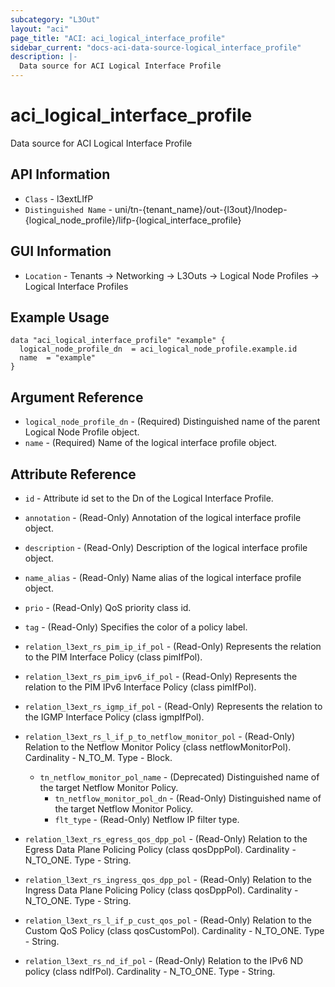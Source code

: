 ```yaml
---
subcategory: "L3Out"
layout: "aci"
page_title: "ACI: aci_logical_interface_profile"
sidebar_current: "docs-aci-data-source-logical_interface_profile"
description: |-
  Data source for ACI Logical Interface Profile
---
```


# aci_logical_interface_profile

Data source for ACI Logical Interface Profile

## API Information

- `Class` - l3extLIfP
- `Distinguished Name` - uni/tn-{tenant_name}/out-{l3out}/lnodep-{logical_node_profile}/lifp-{logical_interface_profile}

## GUI Information

- `Location` - Tenants -> Networking -> L3Outs -> Logical Node Profiles -> Logical Interface Profiles

## Example Usage

```hcl
data "aci_logical_interface_profile" "example" {
  logical_node_profile_dn  = aci_logical_node_profile.example.id
  name  = "example"
}
```

## Argument Reference

- `logical_node_profile_dn` - (Required) Distinguished name of the parent Logical Node Profile object.
- `name` - (Required) Name of the logical interface profile object.

## Attribute Reference

- `id` - Attribute id set to the Dn of the Logical Interface Profile.
- `annotation` - (Read-Only) Annotation of the logical interface profile object.
- `description` - (Read-Only) Description of the logical interface profile object.
- `name_alias` - (Read-Only) Name alias of the logical interface profile object.
- `prio` - (Read-Only) QoS priority class id.
- `tag` - (Read-Only) Specifies the color of a policy label.

- `relation_l3ext_rs_pim_ip_if_pol` - (Read-Only) Represents the relation to the PIM Interface Policy (class pimIfPol).
- `relation_l3ext_rs_pim_ipv6_if_pol` - (Read-Only) Represents the relation to the PIM IPv6 Interface Policy (class pimIfPol).
- `relation_l3ext_rs_igmp_if_pol` - (Read-Only) Represents the relation to the IGMP Interface Policy (class igmpIfPol).
- `relation_l3ext_rs_l_if_p_to_netflow_monitor_pol` - (Read-Only) Relation to the Netflow Monitor Policy (class netflowMonitorPol). Cardinality - N_TO_M. Type - Block.
  - `tn_netflow_monitor_pol_name` - (Deprecated) Distinguished name of the target Netflow Monitor Policy.
	- `tn_netflow_monitor_pol_dn` -  (Read-Only) Distinguished name of the target Netflow Monitor Policy.
	- `flt_type` - (Read-Only) Netflow IP filter type.
- `relation_l3ext_rs_egress_qos_dpp_pol` - (Read-Only) Relation to the Egress Data Plane Policing Policy (class qosDppPol). Cardinality - N_TO_ONE. Type - String.
- `relation_l3ext_rs_ingress_qos_dpp_pol` - (Read-Only) Relation to the Ingress Data Plane Policing Policy (class qosDppPol). Cardinality - N_TO_ONE. Type - String.
- `relation_l3ext_rs_l_if_p_cust_qos_pol` - (Read-Only) Relation to the Custom QoS Policy (class qosCustomPol). Cardinality - N_TO_ONE. Type - String.
- `relation_l3ext_rs_nd_if_pol` - (Read-Only) Relation to the IPv6 ND policy (class ndIfPol). Cardinality - N_TO_ONE. Type - String.
